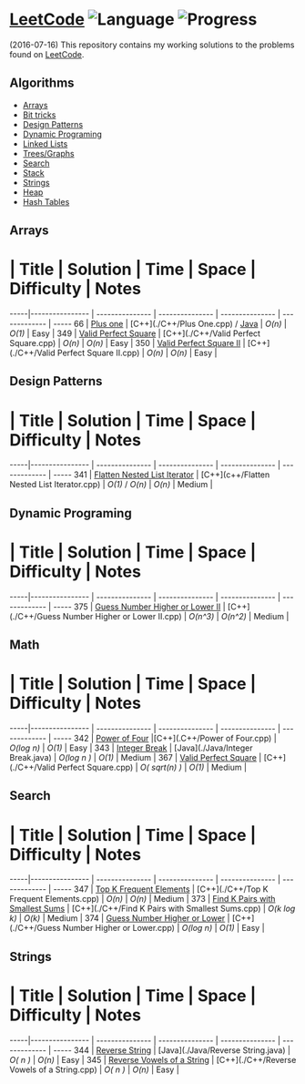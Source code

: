 # [LeetCode](https://leetcode.com/problemset/algorithms/) ![Language](https://img.shields.io/badge/language-Java/C/C++%2014-orange.svg)  ![Progress](https://img.shields.io/badge/progress-203%20%2F%20358-ff69b4.svg)
(2016-07-16) This repository contains my working solutions to the problems found on [LeetCode](https://www.leetcode.com/problemset/algorithms/).


## Algorithms

* [Arrays](https://github.com/kmather73/LeetCode#arrays)
* [Bit tricks](https://github.com/kmather73/LeetCode#BitTricks)
* [Design Patterns](https://github.com/kmather73/LeetCode#design-patterns)
* [Dynamic Programing](https://github.com/kmather73/LeetCode#dynamic-programing)
* [Linked Lists](https://github.com/kmather73/LeetCode#LinkedLists)
* [Trees/Graphs](https://github.com/kmather73/LeetCode#TreesGraphs)
* [Search](https://github.com/kmather73/LeetCode#search)
* [Stack](https://github.com/kmather73/LeetCode#stack)
* [Strings](https://github.com/kmather73/LeetCode#strings)
* [Heap](https://github.com/kmather73/LeetCode#Array)
* [Hash Tables](https://github.com/kmather73/LeetCode#Hash)





## Arrays
  #  | Title           |  Solution       |  Time           | Space           | Difficulty    | Notes
-----|---------------- | --------------- | --------------- | --------------- | ------------- | -----
66   | [Plus one](https://leetcode.com/problems/plus-one/) | [C++](./C++/Plus One.cpp) / [Java](./Java/PlusOne.java) | _O(n)_       | _O(1)_          | Easy         |
349  | [Valid Perfect Square](https://leetcode.com/problems/intersection-of-two-arrays/) | [C++](./C++/Valid Perfect Square.cpp) | _O(n)_ | _O(n)_ | Easy |
350  | [Valid Perfect Square II](https://leetcode.com/problems/intersection-of-two-arrays-ii/) | [C++](./C++/Valid Perfect Square II.cpp) | _O(n)_ | _O(n)_ | Easy |

## Design Patterns
  #  | Title           |  Solution       |  Time           | Space           | Difficulty    | Notes
-----|---------------- | --------------- | --------------- | --------------- | ------------- | -----
341  | [Flatten Nested List Iterator](https://leetcode.com/problems/flatten-nested-list-iterator/) | [C++](c++/Flatten Nested List Iterator.cpp) | _O(1)_ / _O(n)_ | _O(n)_ | Medium | 


## Dynamic Programing
  #  | Title           |  Solution       |  Time           | Space           | Difficulty    | Notes
-----|---------------- | --------------- | --------------- | --------------- | ------------- | -----
375  | [Guess Number Higher or Lower II](https://leetcode.com/problems/guess-number-higher-or-lower-ii/) | [C++](./C++/Guess Number Higher or Lower II.cpp) | _O(n^3)_       | _O(n^2)_          | Medium         |


## Math
  #  | Title           |  Solution       |  Time           | Space           | Difficulty    | Notes
-----|---------------- | --------------- | --------------- | --------------- | ------------- | -----
342  | [Power of Four](https://leetcode.com/problems/power-of-four/) |[C++](.C++/Power of Four.cpp) | _O(log n)_ | _O(1)_ | Easy |
343  | [Integer Break](https://leetcode.com/problems/integer-break/) | [Java](./Java/Integer Break.java) | _O(log n )_ | _O(1)_ | Medium |
367  | [Valid Perfect Square](https://leetcode.com/problems/valid-perfect-square/) | [C++](./C++/Valid Perfect Square.cpp) | _O( sqrt(n) )_       | _O(1)_          | Medium         |


## Search
  #  | Title           |  Solution       |  Time           | Space           | Difficulty    | Notes
-----|---------------- | --------------- | --------------- | --------------- | ------------- | -----
347  | [Top K Frequent Elements](https://leetcode.com/problems/top-k-frequent-elements/) | [C++](./C++/Top K Frequent Elements.cpp) | _O(n)_ | _O(n)_ | Medium |
373  | [Find K Pairs with Smallest Sums](https://leetcode.com/problems/find-k-pairs-with-smallest-sums/) | [C++](./C++/Find K Pairs with Smallest Sums.cpp) | _O(k log k)_ | _O(k)_ | Medium | 
374  | [Guess Number Higher or Lower](https://leetcode.com/problems/guess-number-higher-or-lower/) | [C++](./C++/Guess Number Higher or Lower.cpp) | _O(log n)_       | _O(1)_          | Easy         |


## Strings
  #  | Title           |  Solution       |  Time           | Space           | Difficulty    | Notes
-----|---------------- | --------------- | --------------- | --------------- | ------------- | -----
344  | [Reverse String](https://leetcode.com/problems/reverse-string/) | [Java](./Java/Reverse String.java) | _O( n )_  | _O(n)_          | Easy         |
345  | [Reverse Vowels of a String](https://leetcode.com/problems/reverse-vowels-of-a-string/) | [C++](./C++/Reverse Vowels of a String.cpp) | _O( n )_  | _O(n)_          | Easy         |

